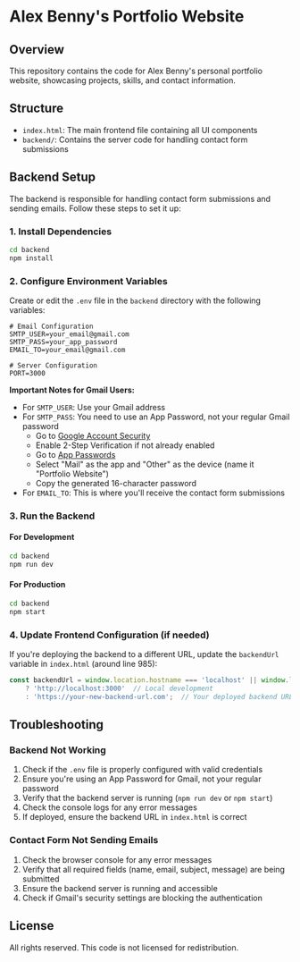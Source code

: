 # Alex Benny's Portfolio Website

## Overview
This repository contains the code for Alex Benny's personal portfolio website, showcasing projects, skills, and contact information.

## Structure
- `index.html`: The main frontend file containing all UI components
- `backend/`: Contains the server code for handling contact form submissions

## Backend Setup

The backend is responsible for handling contact form submissions and sending emails. Follow these steps to set it up:

### 1. Install Dependencies
```bash
cd backend
npm install
```

### 2. Configure Environment Variables
Create or edit the `.env` file in the `backend` directory with the following variables:

```
# Email Configuration
SMTP_USER=your_email@gmail.com
SMTP_PASS=your_app_password
EMAIL_TO=your_email@gmail.com

# Server Configuration
PORT=3000
```

**Important Notes for Gmail Users:**
- For `SMTP_USER`: Use your Gmail address
- For `SMTP_PASS`: You need to use an App Password, not your regular Gmail password
  - Go to [Google Account Security](https://myaccount.google.com/security)
  - Enable 2-Step Verification if not already enabled
  - Go to [App Passwords](https://myaccount.google.com/apppasswords)
  - Select "Mail" as the app and "Other" as the device (name it "Portfolio Website")
  - Copy the generated 16-character password
- For `EMAIL_TO`: This is where you'll receive the contact form submissions

### 3. Run the Backend

#### For Development
```bash
cd backend
npm run dev
```

#### For Production
```bash
cd backend
npm start
```

### 4. Update Frontend Configuration (if needed)

If you're deploying the backend to a different URL, update the `backendUrl` variable in `index.html` (around line 985):

```javascript
const backendUrl = window.location.hostname === 'localhost' || window.location.hostname === '127.0.0.1'
    ? 'http://localhost:3000'  // Local development
    : 'https://your-new-backend-url.com';  // Your deployed backend URL
```

## Troubleshooting

### Backend Not Working
1. Check if the `.env` file is properly configured with valid credentials
2. Ensure you're using an App Password for Gmail, not your regular password
3. Verify that the backend server is running (`npm run dev` or `npm start`)
4. Check the console logs for any error messages
5. If deployed, ensure the backend URL in `index.html` is correct

### Contact Form Not Sending Emails
1. Check the browser console for any error messages
2. Verify that all required fields (name, email, subject, message) are being submitted
3. Ensure the backend server is running and accessible
4. Check if Gmail's security settings are blocking the authentication

## License
All rights reserved. This code is not licensed for redistribution.